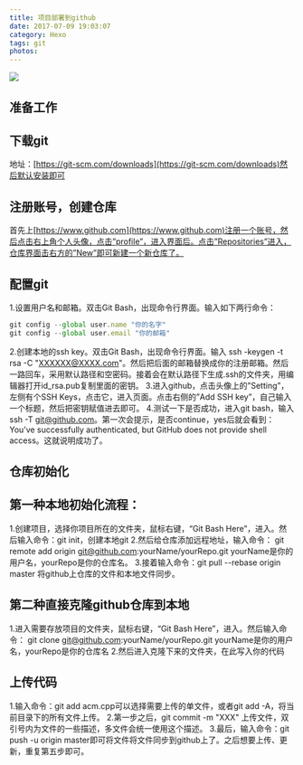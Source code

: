 ```yaml
---
title: 项目部署到github
date: 2017-07-09 19:03:07
category: Hexo
tags: git
photos:
---
```

![](/images/timg3.jpg)
<!-- more -->
## 准备工作
## 下载git
地址：[https://git-scm.com/downloads](https://git-scm.com/downloads)然后默认安装即可
## 注册账号，创建仓库
首先上[https://www.github.com](https://www.github.com)注册一个账号，然后点击右上角个人头像，点击”profile”，进入界面后。点击”Repositories”进入，仓库界面击右方的”New”即可新建一个新仓库了。
##  配置git
1.设置用户名和邮箱。双击Git Bash，出现命令行界面。输入如下两行命令：
```javascript
git config --global user.name "你的名字"
git config --global user.email "你的邮箱"
```
2.创建本地的ssh key。双击Git Bash，出现命令行界面。输入 ssh -keygen -t rsa -C "XXXXXX@XXXX.com"。然后把后面的邮箱替换成你的注册邮箱。然后一路回车，采用默认路径和空密码。接着会在默认路径下生成.ssh的文件夹，用编辑器打开id_rsa.pub复制里面的密钥。
3.进入github，点击头像上的”Setting”，左侧有个SSH Keys，点击它，进入页面。点击右侧的”Add SSH key”，自己输入一个标题，然后把密钥赋值进去即可。
4.测试一下是否成功，进入git bash，输入 ssh -T git@github.com。第一次会提示，是否continue，yes后就会看到：You’ve successfully authenticated, but GitHub does not provide shell access。这就说明成功了。
## 仓库初始化
## 第一种本地初始化流程：
1.创建项目，选择你项目所在的文件夹，鼠标右键，“Git Bash Here”，进入。然后输入命令：git init，创建本地git
2.然后给仓库添加远程地址，输入命令： git remote add origin git@github.com:yourName/yourRepo.git yourName是你的用户名，yourRepo是你的仓库名。
3.接着输入命令：git pull --rebase origin master 将github上仓库的文件和本地文件同步。
## 第二种直接克隆github仓库到本地
1.进入需要存放项目的文件夹，鼠标右键，“Git Bash Here”，进入。然后输入命令： git clone git@github.com:yourName/yourRepo.git yourName是你的用户名，yourRepo是你的仓库名
2.然后进入克隆下来的文件夹，在此写入你的代码
## 上传代码
1.输入命令：git add acm.cpp可以选择需要上传的单文件，或者git add -A，将当前目录下的所有文件上传。
2.第一步之后，git commit -m "XXX" 上传文件，双引号内为文件的一些描述，多文件会统一使用这个描述。
3.最后，输入命令：git push -u origin master即可将文件将文件同步到github上了。之后想要上传、更新，重复第五步即可。

